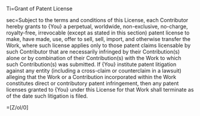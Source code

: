 Ti=Grant of Patent License

sec=Subject to the terms and conditions of this License, each Contributor hereby grants to {You} a perpetual, worldwide, non-exclusive, no-charge, royalty-free, irrevocable (except as stated in this section) patent license to make, have made, use, offer to sell, sell, import, and otherwise transfer the Work, where such license applies only to those patent claims licensable by such Contributor that are necessarily infringed by their Contribution(s) alone or by combination of their Contribution(s) with the Work to which such Contribution(s) was submitted. If {You} institute patent litigation against any entity (including a cross-claim or counterclaim in a lawsuit) alleging that the Work or a Contribution incorporated within the Work constitutes direct or contributory patent infringement, then any patent licenses granted to {You} under this License for that Work shall terminate as of the date such litigation is filed.

=[Z/ol/0]
